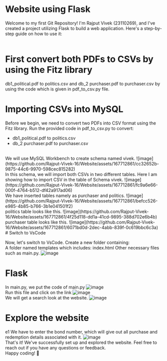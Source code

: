 # Website using Flask 
Welcome to my first Git Repository! I'm Rajput Vivek (23110269), and I've created a project utilizing Flask to build a web application. Here's a step-by-step guide on how to use it:
<br>
<br>
# First convert both PDFs to CSVs by using the Fitz library

db1_political.pdf to politics.csv and db_2 purchaser.pdf to purchaser.csv by using the code which is given in pdf_to_csv.py file.

# Importing CSVs into MySQL 
Before we begin, we need to convert two PDFs into CSV format using the Fitz library. Run the provided code in pdf_to_csv.py to convert:
* db1_political.pdf to politics.csv
* db_2 purchaser.pdf to purchaser.csv
<br>
We will use MySQL Workbench to create schema named vivek.
![image](https://github.com/Rajput-Vivek-16/Website/assets/167712861/cc32652b-9875-44c6-9970-598cec815282)
<br>
In this schema, we will import both CSVs in two different tables. Here I am showing how to import CSV in the table of Schema vivek.
![image](https://github.com/Rajput-Vivek-16/Website/assets/167712861/fc9a6e66-000f-4764-b512-df42a917ad06)
<br>
We have inserted tables namely as purchaser and politics.
![image](https://github.com/Rajput-Vivek-16/Website/assets/167712861/befcc526-e985-4b85-b766-3b1e041501f2)
<br>
politics table looks like this.
![image](https://github.com/Rajput-Vivek-16/Website/assets/167712861/4f25d118-dd1a-41cd-9895-388d702e6b4b)
<br>
purchaser table looks like this. 
![image](https://github.com/Rajput-Vivek-16/Website/assets/167712861/6071bd0d-2dec-4abb-839f-0c619bbc6c3a)
<br>
# Switch to VsCode

Now, let's switch to VsCode. Create a new folder containing:
<br>
A folder named templates which includes:
index.html
Other necessary files such as main.py.
![image](https://github.com/Rajput-Vivek-16/Website/assets/167712861/2c70004c-d673-420d-be0a-5928757100a6)
<br>
# Flask 
In main.py, we put the code of main.py 
![image](https://github.com/Rajput-Vivek-16/Website/assets/167712861/cfae716a-de96-4fe1-92dd-e882ca601672)
<br>
Run this file and click on the link
![image](https://github.com/Rajput-Vivek-16/Website/assets/167712861/99ded63e-2fe6-4b11-b0dd-a844617ec761)
<br>
We will get a search look at the website.
![image](https://github.com/Rajput-Vivek-16/Website/assets/167712861/be05451b-2694-448c-a602-7942553afc8e)

# Explore the website
e1 We have to enter the bond number, which will give out all purchase and redemption details associated with it.
![image](https://github.com/Rajput-Vivek-16/Website/assets/167712861/897e9621-0a42-4958-b819-381d23677b84)
<br>
That's it! We've successfully set up and explored the website. Feel free to reach out if you have any questions or feedback.
<br>
Happy coding! 🚀







